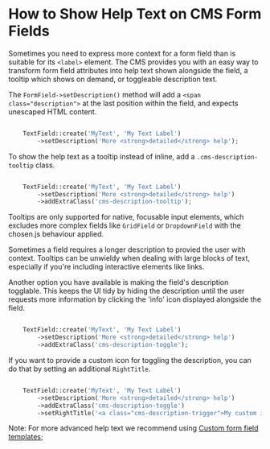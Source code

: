 # How to Show Help Text on CMS Form Fields

Sometimes you need to express more context for a form field
than is suitable for its `<label>` element.
The CMS provides you with an easy way to transform
form field attributes into help text
shown alongside the field, a tooltip which shows on demand, or toggleable description text.

The `FormField->setDescription()` method will add a `<span class="description">`
at the last position within the field, and expects unescaped HTML content.


```php

	TextField::create('MyText', 'My Text Label')
		->setDescription('More <strong>detailed</strong> help');
```

To show the help text as a tooltip instead of inline,
add a `.cms-description-tooltip` class.


```php

	TextField::create('MyText', 'My Text Label')
		->setDescription('More <strong>detailed</strong> help')
		->addExtraClass('cms-description-tooltip');
```

Tooltips are only supported
for native, focusable input elements, which excludes
more complex fields like `GridField`
or `DropdownField` with the chosen.js behaviour applied.

Sometimes a field requires a longer description to provied the user with context.
Tooltips can be unwieldy when dealing with large blocks of text, especially if
you're including interactive elements like links.

Another option you have available is making the field's description togglable. This keeps
the UI tidy by hiding the description until the user requests more information
by clicking the 'info' icon displayed alongside the field.


```php

	TextField::create('MyText', 'My Text Label')
		->setDescription('More <strong>detailed</strong> help')
		->addExtraClass('cms-description-toggle');
```

If you want to provide a custom icon for toggling the description, you can do that
by setting an additional `RightTitle`.


```php

	TextField::create('MyText', 'My Text Label')
		->setDescription('More <strong>detailed</strong> help')
		->addExtraClass('cms-description-toggle')
		->setRightTitle('<a class="cms-description-trigger">My custom icon</a>');
```

Note: For more advanced help text we recommend using
[Custom form field templates](/developer_guides/forms/form_templates);
